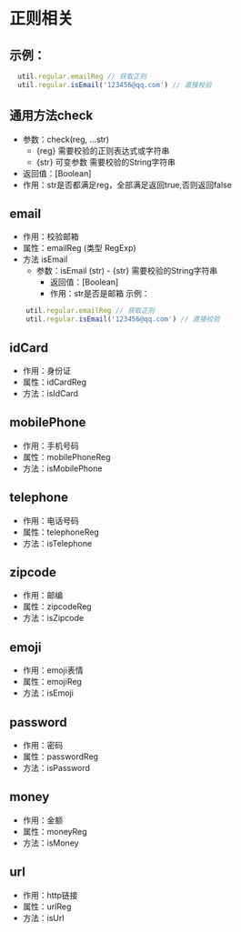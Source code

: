# 正则相关

## 示例：
  ```javascript
    util.regular.emailReg // 获取正则
    util.regular.isEmail('123456@qq.com') // 直接校验
  ```

## 通用方法check
   - 参数：check(reg, ...str)
     - {reg} 需要校验的正则表达式或字符串
     - {str} 可变参数 需要校验的String字符串
   - 返回值：[Boolean]
   - 作用：str是否都满足reg，全部满足返回true,否则返回false

## email
   - 作用：校验邮箱
   - 属性：emailReg (类型 RegExp)
   - 方法 isEmail
      - 参数：isEmail (str)
            - {str} 需要校验的String字符串
          - 返回值：[Boolean]
          - 作用：str是否是邮箱
   示例：
   ```javascript
       util.regular.emailReg // 获取正则
       util.regular.isEmail('123456@qq.com') // 直接校验
   ```

## idCard
   - 作用：身份证
   - 属性：idCardReg
   - 方法：isIdCard

## mobilePhone
   - 作用：手机号码
   - 属性：mobilePhoneReg
   - 方法：isMobilePhone

## telephone
   - 作用：电话号码
   - 属性：telephoneReg
   - 方法：isTelephone

## zipcode
   - 作用：邮编
   - 属性：zipcodeReg
   - 方法：isZipcode

## emoji
   - 作用：emoji表情
   - 属性：emojiReg
   - 方法：isEmoji

## password
   - 作用：密码
   - 属性：passwordReg
   - 方法：isPassword

## money
   - 作用：金额
   - 属性：moneyReg
   - 方法：isMoney

## url
   - 作用：http链接
   - 属性：urlReg
   - 方法：isUrl

